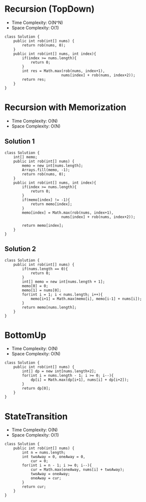 # Recursion (TopDown)
* Time Complexity: O(N^N)
* Space Complexity: O(1)

```
class Solution {
    public int rob(int[] nums) {
        return rob(nums, 0);
    }
    public int rob(int[] nums, int index){
        if(index >= nums.length){
            return 0;
        }
        int res = Math.max(rob(nums, index+1),
                          nums[index] + rob(nums, index+2));
        return res;
    }
}
```

# Recursion with Memorization
* Time Complexity: O(N)
* Space Complexity: O(N)
## Solution 1
```
class Solution {
    int[] memo;
    public int rob(int[] nums) {
        memo = new int[nums.length];
        Arrays.fill(memo, -1);
        return rob(nums, 0);
    }
    public int rob(int[] nums, int index){
        if(index >= nums.length){
            return 0;
        }
        if(memo[index] != -1){
            return memo[index];
        }
        memo[index] = Math.max(rob(nums, index+1),
                          nums[index] + rob(nums, index+2));
        
        return memo[index];
    }
}
```

## Solution 2
```
class Solution {
    public int rob(int[] nums) {
        if(nums.length == 0){
            return 0;
        }
        int[] memo = new int[nums.length + 1];
        memo[0] = 0;
        memo[1] = nums[0];
        for(int i = 1; i < nums.length; i++){
            memo[i+1] = Math.max(memo[i], memo[i-1] + nums[i]);
        }
        return memo[nums.length];
    }
}
```
# BottomUp
* Time Complexity: O(N)
* Space Complexity: O(N)
```
class Solution {
    public int rob(int[] nums) {
        int[] dp = new int[nums.length+2];
        for(int i = nums.length - 1; i >= 0; i--){
            dp[i] = Math.max(dp[i+1], nums[i] + dp[i+2]);
        }
        return dp[0];
    }
}
```

# StateTransition
* Time Complexity: O(N)
* Space Complexity: O(1)

```
class Solution {
    public int rob(int[] nums) {
        int n = nums.length;
        int twoAway = 0, oneAway = 0,
            cur = 0;
        for(int i = n - 1; i >= 0; i--){
            cur = Math.max(oneAway, nums[i] + twoAway);
            twoAway = oneAway;
            oneAway = cur;
        }
        return cur;
    }
}
```